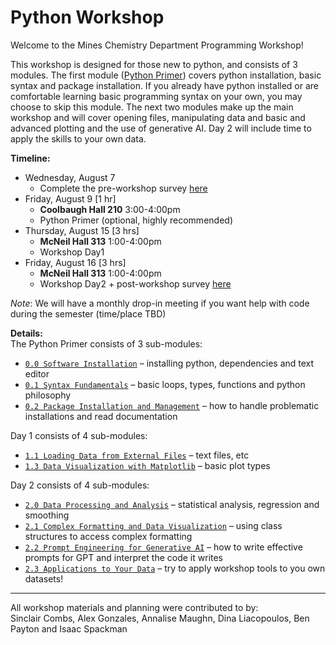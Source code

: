 # Python Workshop

Welcome to the Mines Chemistry Department Programming Workshop!  

This workshop is designed for those new to python, and consists of 3 modules. The first module ([Python Primer](https://github.com/Mines-Python-Workshop/Python_Workshop_Materials/tree/main/Python_Primer)) covers python installation, basic syntax and package installation. If you already have python installed or are comfortable learning basic programming syntax on your own, you may choose to skip this module. The next two modules make up the main workshop and will cover opening files, manipulating data and basic and advanced plotting and the use of generative AI. Day 2 will include time to apply the skills to your own data.  

**Timeline:**
* Wednesday, August 7 
  - Complete the pre-workshop survey [here](https://forms.office.com/r/W5VuJM9hwx)
* Friday, August 9 [1 hr] 
  - **Coolbaugh Hall 210** 3:00-4:00pm
  - Python Primer (optional, highly recommended)
* Thursday, August 15 [3 hrs] 
  - **McNeil Hall 313** 1:00-4:00pm
  - Workshop Day1
* Friday, August 16 [3 hrs] 
  - **McNeil Hall 313** 1:00-4:00pm
  - Workshop Day2 + post-workshop survey [here](https://forms.office.com/r/W5VuJM9hwx)  
  
*Note*:
We will have a monthly drop-in meeting if you want help with code during the semester (time/place TBD)
  
**Details:**  
The Python Primer consists of 3 sub-modules:  
* [`0.0 Software Installation`](https://github.com/Mines-Python-Workshop/Python_Workshop_Materials/blob/main/Python_Primer/0.0_python_primer_software_installation.md) – installing python, dependencies and text editor  
* [`0.1 Syntax Fundamentals`](https://github.com/Mines-Python-Workshop/Python_Workshop_Materials/blob/main/Python_Primer/0.1_python_primer_syntax_fundamentals.ipynb) – basic loops, types, functions and python philosophy  
* [`0.2 Package Installation and Management`](https://github.com/Mines-Python-Workshop/Python_Workshop_Materials/blob/main/Python_Primer/0.2_python_primer_package_installation_and_management.md) – how to handle problematic installations and read documentation
  
Day 1 consists of 4 sub-modules:
* [`1.1 Loading Data from External Files`](./Workshop_Day1/1.1_day1_external_data_files.md) – text files, etc
* [`1.3 Data Visualization with Matplotlib`](./Workshop_Day1/1.3_day1_plotting_with_matplotlib.md) – basic plot types

Day 2 consists of 4 sub-modules:  
* [`2.0 Data Processing and Analysis`](./Workshop_Day2/2.0_day2_data_analysis_and_stats.ipynb) – statistical analysis, regression and smoothing  
* [`2.1 Complex Formatting and Data Visualization`](./Workshop_Day2/2.1_day2_complex_formatting.md) – using class structures to access complex formatting 
* [`2.2 Prompt Engineering for Generative AI`](./Workshop_Day2/2.2_day2_prompt_engineering_for_generative_ai.md) – how to write effective prompts for GPT and interpret the code it writes
* [`2.3 Applications to Your Data`](./Workshop_Day2/2.3_day2_applications_to_your_data.md) – try to apply workshop tools to you own datasets!

---
All workshop materials and planning were contributed to by:  
Sinclair Combs, Alex Gonzales, Annalise Maughn, Dina Liacopoulos, Ben Payton and Isaac Spackman
